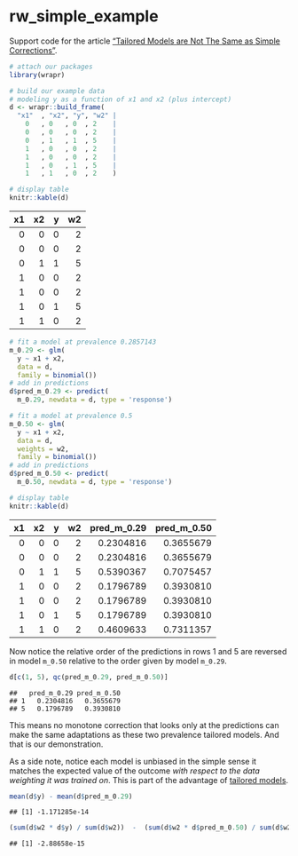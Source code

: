 rw\_simple\_example
================

Support code for the article [“Tailored Models are Not The Same as
Simple
Corrections”](https://win-vector.com/2020/10/11/tailored-models-are-not-the-same-as-simple-corrections/).

``` r
# attach our packages
library(wrapr)

# build our example data
# modeling y as a function of x1 and x2 (plus intercept)
d <- wrapr::build_frame(
  "x1"  , "x2", "y", "w2" |
    0   , 0   , 0  , 2    |
    0   , 0   , 0  , 2    |
    0   , 1   , 1  , 5    |
    1   , 0   , 0  , 2    |
    1   , 0   , 0  , 2    |
    1   , 0   , 1  , 5    |
    1   , 1   , 0  , 2    )

# display table
knitr::kable(d)
```

| x1 | x2 | y | w2 |
| -: | -: | -: | -: |
|  0 |  0 | 0 |  2 |
|  0 |  0 | 0 |  2 |
|  0 |  1 | 1 |  5 |
|  1 |  0 | 0 |  2 |
|  1 |  0 | 0 |  2 |
|  1 |  0 | 1 |  5 |
|  1 |  1 | 0 |  2 |

``` r
# fit a model at prevalence 0.2857143
m_0.29 <- glm(
  y ~ x1 + x2,
  data = d,
  family = binomial())
# add in predictions
d$pred_m_0.29 <- predict(
  m_0.29, newdata = d, type = 'response')

# fit a model at prevalence 0.5
m_0.50 <- glm(
  y ~ x1 + x2,
  data = d,
  weights = w2,
  family = binomial())
# add in predictions
d$pred_m_0.50 <- predict(
  m_0.50, newdata = d, type = 'response')

# display table
knitr::kable(d)
```

| x1 | x2 | y | w2 | pred\_m\_0.29 | pred\_m\_0.50 |
| -: | -: | -: | -: | ------------: | ------------: |
|  0 |  0 | 0 |  2 |     0.2304816 |     0.3655679 |
|  0 |  0 | 0 |  2 |     0.2304816 |     0.3655679 |
|  0 |  1 | 1 |  5 |     0.5390367 |     0.7075457 |
|  1 |  0 | 0 |  2 |     0.1796789 |     0.3930810 |
|  1 |  0 | 0 |  2 |     0.1796789 |     0.3930810 |
|  1 |  0 | 1 |  5 |     0.1796789 |     0.3930810 |
|  1 |  1 | 0 |  2 |     0.4609633 |     0.7311357 |

Now notice the relative order of the predictions in rows 1 and 5 are
reversed in model `m_0.50` relative to the order given by model
`m_0.29`.

``` r
d[c(1, 5), qc(pred_m_0.29, pred_m_0.50)]
```

    ##   pred_m_0.29 pred_m_0.50
    ## 1   0.2304816   0.3655679
    ## 5   0.1796789   0.3930810

This means no monotone correction that looks only at the predictions can
make the same adaptations as these two prevalence tailored models. And
that is our demonstration.

As a side note, notice each model is unbiased in the simple sense it
matches the expected value of the outcome *with respect to the data
weighting it was trained on*. This is part of the advantage of [tailored
models](https://win-vector.com/2020/10/10/upcoming-series-probability-model-homotopy/).

``` r
mean(d$y) - mean(d$pred_m_0.29)
```

    ## [1] -1.171285e-14

``` r
(sum(d$w2 * d$y) / sum(d$w2))  -  (sum(d$w2 * d$pred_m_0.50) / sum(d$w2))
```

    ## [1] -2.88658e-15
